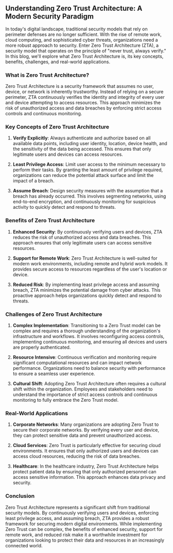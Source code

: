 ## **Understanding Zero Trust Architecture: A Modern Security Paradigm**

In today's digital landscape, traditional security models that rely on perimeter defenses are no longer sufficient. With the rise of remote work, cloud computing, and sophisticated cyber threats, organizations need a more robust approach to security. Enter Zero Trust Architecture (ZTA), a security model that operates on the principle of "never trust, always verify." In this blog, we'll explore what Zero Trust Architecture is, its key concepts, benefits, challenges, and real-world applications.

### **What is Zero Trust Architecture?**

Zero Trust Architecture is a security framework that assumes no user, device, or network is inherently trustworthy. Instead of relying on a secure perimeter, ZTA continuously verifies the identity and integrity of every user and device attempting to access resources. This approach minimizes the risk of unauthorized access and data breaches by enforcing strict access controls and continuous monitoring.

### **Key Concepts of Zero Trust Architecture**

1. **Verify Explicitly**: Always authenticate and authorize based on all available data points, including user identity, location, device health, and the sensitivity of the data being accessed. This ensures that only legitimate users and devices can access resources.

2. **Least Privilege Access**: Limit user access to the minimum necessary to perform their tasks. By granting the least amount of privilege required, organizations can reduce the potential attack surface and limit the impact of a breach.

3. **Assume Breach**: Design security measures with the assumption that a breach has already occurred. This involves segmenting networks, using end-to-end encryption, and continuously monitoring for suspicious activity to quickly detect and respond to threats.

### **Benefits of Zero Trust Architecture**

1. **Enhanced Security**: By continuously verifying users and devices, ZTA reduces the risk of unauthorized access and data breaches. This approach ensures that only legitimate users can access sensitive resources.

2. **Support for Remote Work**: Zero Trust Architecture is well-suited for modern work environments, including remote and hybrid work models. It provides secure access to resources regardless of the user's location or device.

3. **Reduced Risk**: By implementing least privilege access and assuming breach, ZTA minimizes the potential damage from cyber attacks. This proactive approach helps organizations quickly detect and respond to threats.

### **Challenges of Zero Trust Architecture**

1. **Complex Implementation**: Transitioning to a Zero Trust model can be complex and requires a thorough understanding of the organization's infrastructure and workflows. It involves reconfiguring access controls, implementing continuous monitoring, and ensuring all devices and users are properly authenticated.

2. **Resource Intensive**: Continuous verification and monitoring require significant computational resources and can impact network performance. Organizations need to balance security with performance to ensure a seamless user experience.

3. **Cultural Shift**: Adopting Zero Trust Architecture often requires a cultural shift within the organization. Employees and stakeholders need to understand the importance of strict access controls and continuous monitoring to fully embrace the Zero Trust model.

### **Real-World Applications**

1. **Corporate Networks**: Many organizations are adopting Zero Trust to secure their corporate networks. By verifying every user and device, they can protect sensitive data and prevent unauthorized access.

2. **Cloud Services**: Zero Trust is particularly effective for securing cloud environments. It ensures that only authorized users and devices can access cloud resources, reducing the risk of data breaches.

3. **Healthcare**: In the healthcare industry, Zero Trust Architecture helps protect patient data by ensuring that only authorized personnel can access sensitive information. This approach enhances data privacy and security.

### **Conclusion**

Zero Trust Architecture represents a significant shift from traditional security models. By continuously verifying users and devices, enforcing least privilege access, and assuming breach, ZTA provides a robust framework for securing modern digital environments. While implementing Zero Trust can be complex, the benefits of enhanced security, support for remote work, and reduced risk make it a worthwhile investment for organizations looking to protect their data and resources in an increasingly connected world.
